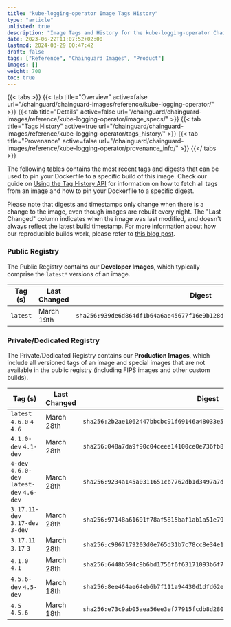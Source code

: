 ```yaml
---
title: "kube-logging-operator Image Tags History"
type: "article"
unlisted: true
description: "Image Tags and History for the kube-logging-operator Chainguard Image"
date: 2023-06-22T11:07:52+02:00
lastmod: 2024-03-29 00:47:42
draft: false
tags: ["Reference", "Chainguard Images", "Product"]
images: []
weight: 700
toc: true
---
```


{{< tabs >}}
{{< tab title="Overview" active=false url="/chainguard/chainguard-images/reference/kube-logging-operator/" >}}
{{< tab title="Details" active=false url="/chainguard/chainguard-images/reference/kube-logging-operator/image_specs/" >}}
{{< tab title="Tags History" active=true url="/chainguard/chainguard-images/reference/kube-logging-operator/tags_history/" >}}
{{< tab title="Provenance" active=false url="/chainguard/chainguard-images/reference/kube-logging-operator/provenance_info/" >}}
{{</ tabs >}}

The following tables contains the most recent tags and digests that can be used to pin your Dockerfile to a specific build of this image. Check our guide on [Using the Tag History API](/chainguard/chainguard-images/using-the-tag-history-api/) for information on how to fetch all tags from an image and how to pin your Dockerfile to a specific digest.

Please note that digests and timestamps only change when there is a change to the image, even though images are rebuilt every night. The "Last Changed" column indicates when the image was last modified, and doesn't always reflect the latest build timestamp. For more information about how our reproducible builds work, please refer to [this blog post](https://www.chainguard.dev/unchained/reproducing-chainguards-reproducible-image-builds).

### Public Registry
The Public Registry contains our **Developer Images**, which typically comprise the `latest*` versions of an image.

| Tag (s)   | Last Changed | Digest                                                                    |
|-----------|--------------|---------------------------------------------------------------------------|
|  `latest` | March 19th   | `sha256:939de6d864df1b64a6ae45677f16e9b128d48afa5183cb07c7aa343d91116973` |


### Private/Dedicated Registry
The Private/Dedicated Registry contains our **Production Images**, which include all versioned tags of an image and special images that are not available in the public registry (including FIPS images and other custom builds).

| Tag (s)                                     | Last Changed | Digest                                                                    |
|---------------------------------------------|--------------|---------------------------------------------------------------------------|
|  `latest` `4.6.0` `4` `4.6`                 | March 28th   | `sha256:2b2ae1062447bbcbc91f69146a48033e5cf265de553173fac7d74e5cb89c3506` |
|  `4.1.0-dev` `4.1-dev`                      | March 28th   | `sha256:048a7da9f90c04ceee14100ce0e736fb8cf469fba71b34d5b3a90998275086a8` |
|  `4-dev` `4.6.0-dev` `latest-dev` `4.6-dev` | March 28th   | `sha256:9234a145a0311651cb7762db1d3497a7d1d353dab8a881b559422339a8e77f9c` |
|  `3.17.11-dev` `3.17-dev` `3-dev`           | March 28th   | `sha256:97148a61691f78af5815baf1ab1a51e792492aa8667355760ec7b27fd5be073e` |
|  `3.17.11` `3.17` `3`                       | March 28th   | `sha256:c9867179203d0e765d31b7c78cc8e34e11d0b27dd14c2e910a74f4ff7392b1f2` |
|  `4.1.0` `4.1`                              | March 28th   | `sha256:6448b594c9b6bd1756f6f63171093b6f77f79fd06e3f0a708d8e7fa0ccf637ff` |
|  `4.5.6-dev` `4.5-dev`                      | March 18th   | `sha256:8ee464ae64eb6b7f111a94430d1dfd62e54826d035d9acd71e0b4be4af058454` |
|  `4.5` `4.5.6`                              | March 18th   | `sha256:e73c9ab05aea56ee3ef77915fcdb8d2800f35e612e910af97ae004d7b93a3f5e` |


